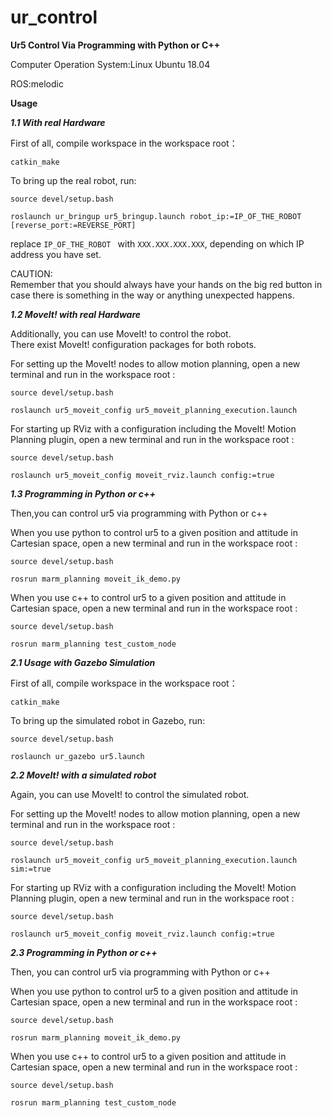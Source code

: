 # ur_control
__Ur5 Control Via Programming with Python or C++__

Computer Operation System:Linux Ubuntu 18.04

ROS:melodic

__Usage__

___1.1 With real Hardware___

First of all, compile workspace in the workspace root：

```catkin_make```

To bring up the real robot, run:

```source devel/setup.bash```

```roslaunch ur_bringup ur5_bringup.launch robot_ip:=IP_OF_THE_ROBOT [reverse_port:=REVERSE_PORT]```

replace `IP_OF_THE_ROBOT ` with `XXX.XXX.XXX.XXX`, depending on which IP address you have set.

CAUTION:  
Remember that you should always have your hands on the big red button in case there is something in the way or anything unexpected happens.

___1.2 MoveIt! with real Hardware___  

Additionally, you can use MoveIt! to control the robot.  
There exist MoveIt! configuration packages for both robots.  

For setting up the MoveIt! nodes to allow motion planning, open a new terminal and run in the workspace root :

```source devel/setup.bash```

```roslaunch ur5_moveit_config ur5_moveit_planning_execution.launch```

For starting up RViz with a configuration including the MoveIt! Motion Planning plugin, open a new terminal and run in the workspace root :

```source devel/setup.bash```

```roslaunch ur5_moveit_config moveit_rviz.launch config:=true```


___1.3 Programming in Python or c++___

Then,you can control ur5 via programming with Python or c++

When you use python to control ur5 to a given position and attitude in Cartesian space,  open a new terminal and run in the workspace root :

```source devel/setup.bash```

```rosrun marm_planning moveit_ik_demo.py```

When you use c++ to control ur5 to a given position and attitude in Cartesian space, open a new terminal and run in the workspace root :

```source devel/setup.bash```

```rosrun marm_planning test_custom_node```


___2.1 Usage with Gazebo Simulation___  

First of all, compile workspace in the workspace root：

```catkin_make```

To bring up the simulated robot in Gazebo, run:

```source devel/setup.bash```

```roslaunch ur_gazebo ur5.launch```


___2.2 MoveIt! with a simulated robot___  

Again, you can use MoveIt! to control the simulated robot.  

For setting up the MoveIt! nodes to allow motion planning, open a new terminal and run in the workspace root :

```source devel/setup.bash```

```roslaunch ur5_moveit_config ur5_moveit_planning_execution.launch sim:=true```

For starting up RViz with a configuration including the MoveIt! Motion Planning plugin, open a new terminal and run in the workspace root :

```source devel/setup.bash```

```roslaunch ur5_moveit_config moveit_rviz.launch config:=true```


___2.3 Programming in Python or c++___

Then, you can control ur5 via programming with Python or c++

When you use python to control ur5 to a given position and attitude in Cartesian space,  open a new terminal and run in the workspace root :

```source devel/setup.bash```

```rosrun marm_planning moveit_ik_demo.py```

When you use c++ to control ur5 to a given position and attitude in Cartesian space, open a new terminal and run in the workspace root :

```source devel/setup.bash```

```rosrun marm_planning test_custom_node```

